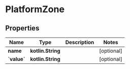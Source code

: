 
# PlatformZone

## Properties
Name | Type | Description | Notes
------------ | ------------- | ------------- | -------------
**name** | **kotlin.String** |  |  [optional]
**&#x60;value&#x60;** | **kotlin.String** |  |  [optional]



